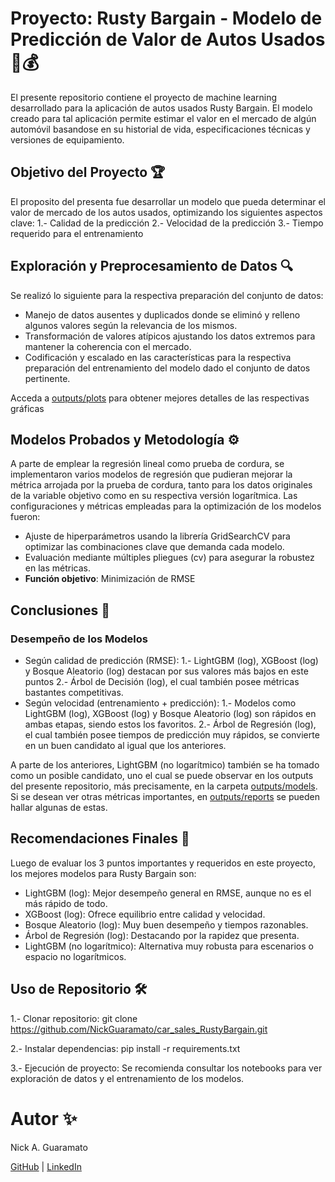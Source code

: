 # Proyecto: Rusty Bargain - Modelo de Predicción de Valor de Autos Usados 🚗💰

El presente repositorio contiene el proyecto de machine learning desarrollado para la aplicación de autos usados Rusty Bargain. El modelo creado para tal aplicación permite estimar el valor en el mercado de algún automóvil basandose en su historial de vida, especificaciones técnicas y versiones de equipamiento.

## Objetivo del Proyecto 🏆

El proposito del presenta fue desarrollar un modelo que pueda determinar el valor de mercado de los autos usados, optimizando los siguientes aspectos clave:
	1.- Calidad de la predicción
	2.- Velocidad de la predicción
	3.- Tiempo requerido para el entrenamiento

## Exploración y Preprocesamiento de Datos 🔍

Se realizó lo siguiente para la respectiva preparación del conjunto de datos:

- Manejo de datos ausentes y duplicados donde se eliminó y relleno algunos valores según la relevancia de los mismos.
- Transformación de valores atípicos ajustando los datos extremos para mantener la coherencia con el mercado.
- Codificación y escalado en las características para la respectiva preparación del entrenamiento del modelo dado el conjunto de datos pertinente.

 Acceda a [outputs/plots](https://github.com/NickGuaramato/car_sales_RustyBargain/tree/main/outputs/plots) para obtener mejores detalles de las respectivas gráficas

## Modelos Probados y Metodología ⚙️

A parte de emplear la regresión lineal como prueba de cordura, se implementaron varios modelos de regresión que pudieran mejorar la métrica arrojada por la prueba de cordura, tanto para los datos originales de la variable objetivo como en su respectiva versión logarítmica. Las configuraciones y métricas empleadas para la optimización de los modelos fueron:

- Ajuste de hiperparámetros usando la librería GridSearchCV para optimizar las combinaciones clave que demanda cada modelo.
- Evaluación mediante múltiples pliegues (cv) para asegurar la robustez en las métricas.
- **Función objetivo**: Minimización de RMSE

## Conclusiones 🚀
### Desempeño de los Modelos
- Según calidad de predicción (RMSE):
	1.- LightGBM (log), XGBoost (log) y Bosque Aleatorio (log) destacan por sus valores más bajos en este puntos
	2.- Árbol de Decisión (log), el cual también posee métricas bastantes competitivas.
- Según velocidad (entrenamiento + predicción):
	1.- Modelos como LightGBM (log), XGBoost (log) y Bosque Aleatorio (log) son rápidos en ambas etapas, siendo estos los favoritos.
	2.- Árbol de Regresión (log), el cual también posee tiempos de predicción muy rápidos, se convierte en un buen candidato al igual que los anteriores.

A parte de los anteriores, LightGBM (no logarítmico) también se ha tomado como un posible candidato, uno el cual se puede observar en los outputs del presente repositorio, más precisamente, en la carpeta [outputs/models](https://github.com/NickGuaramato/car_sales_RustyBargain/tree/main/outputs/models). Si se desean ver otras métricas importantes, en [outputs/reports](https://github.com/NickGuaramato/car_sales_RustyBargain/tree/main/outputs/reports) se pueden hallar algunas de estas.

## Recomendaciones Finales 🏅

Luego de evaluar los 3 puntos importantes y requeridos en este proyecto, los mejores modelos para Rusty Bargain son:
- LightGBM (log): Mejor desempeño general en RMSE, aunque no es el más rápido de todo.
- XGBoost (log): Ofrece equilibrio entre calidad y velocidad.
- Bosque Aleatorio (log): Muy buen desempeño y tiempos razonables.
- Árbol de Regresión (log): Destacando por la rapidez que presenta.
- LightGBM (no logarítmico): Alternativa muy robusta para escenarios o espacio no logarítmicos.

## Uso de Repositorio 🛠️
1.- Clonar repositorio: git clone https://github.com/NickGuaramato/car_sales_RustyBargain.git

2.- Instalar dependencias: pip install -r requirements.txt

3.- Ejecución de proyecto: Se recomienda consultar los notebooks para ver exploración de datos y el entrenamiento de los modelos.

# Autor ✨
Nick A. Guaramato 

[GitHub](https://github.com/NickGuaramato) | [LinkedIn](https://www.linkedin.com/in/nick-a-guaramato)

